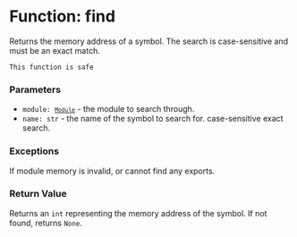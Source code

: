 # Function: find

Returns the memory address of a symbol. The search is case-sensitive and must be an exact match.


```admonish success title=""
This function is safe
```

### Parameters
- <code>module: [`Module`](../modules/objects-module.md)</code> - the module to search through.
- `name: str` - the name of the symbol to search for. case-sensitive exact search.

### Exceptions
If module memory is invalid, or cannot find any exports.

### Return Value
Returns an `int` representing the memory address of the symbol. If not found, returns `None`.
